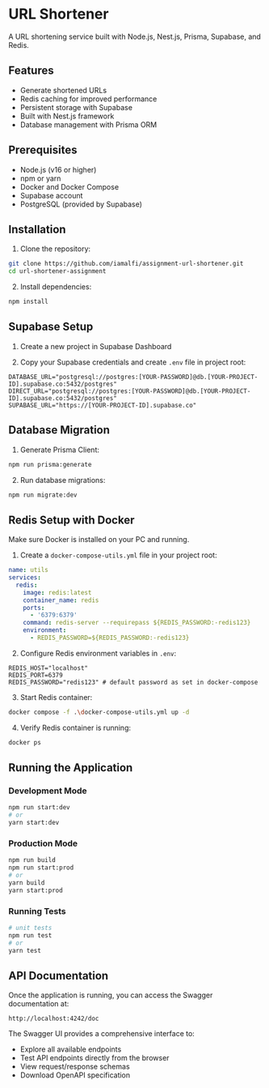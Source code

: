 # URL Shortener

A URL shortening service built with Node.js, Nest.js, Prisma, Supabase, and Redis.

## Features

- Generate shortened URLs
- Redis caching for improved performance
- Persistent storage with Supabase
- Built with Nest.js framework
- Database management with Prisma ORM

## Prerequisites

- Node.js (v16 or higher)
- npm or yarn
- Docker and Docker Compose
- Supabase account
- PostgreSQL (provided by Supabase)

## Installation

1. Clone the repository:

```bash
git clone https://github.com/iamalfi/assignment-url-shortener.git
cd url-shortener-assignment
```

2. Install dependencies:

```bash
npm install
```

## Supabase Setup

1. Create a new project in Supabase Dashboard

2. Copy your Supabase credentials and create `.env` file in project root:

```env
DATABASE_URL="postgresql://postgres:[YOUR-PASSWORD]@db.[YOUR-PROJECT-ID].supabase.co:5432/postgres"
DIRECT_URL="postgresql://postgres:[YOUR-PASSWORD]@db.[YOUR-PROJECT-ID].supabase.co:5432/postgres"
SUPABASE_URL="https://[YOUR-PROJECT-ID].supabase.co"
```

## Database Migration

1. Generate Prisma Client:

```bash
npm run prisma:generate
```

2. Run database migrations:

```bash
npm run migrate:dev
```

## Redis Setup with Docker

Make sure Docker is installed on your PC and running.

1. Create a `docker-compose-utils.yml` file in your project root:

```yaml
name: utils
services:
  redis:
    image: redis:latest
    container_name: redis
    ports:
      - '6379:6379'
    command: redis-server --requirepass ${REDIS_PASSWORD:-redis123}
    environment:
      - REDIS_PASSWORD=${REDIS_PASSWORD:-redis123}
```

2. Configure Redis environment variables in `.env`:

```env
REDIS_HOST="localhost"
REDIS_PORT=6379
REDIS_PASSWORD="redis123" # default password as set in docker-compose
```

3. Start Redis container:

```bash
docker compose -f .\docker-compose-utils.yml up -d
```

4. Verify Redis container is running:

```bash
docker ps
```

## Running the Application

### Development Mode

```bash
npm run start:dev
# or
yarn start:dev
```

### Production Mode

```bash
npm run build
npm run start:prod
# or
yarn build
yarn start:prod
```

### Running Tests

```bash
# unit tests
npm run test
# or
yarn test

```

## API Documentation

Once the application is running, you can access the Swagger documentation at:

```
http://localhost:4242/doc
```

The Swagger UI provides a comprehensive interface to:

- Explore all available endpoints
- Test API endpoints directly from the browser
- View request/response schemas
- Download OpenAPI specification
